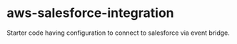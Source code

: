 # aws-salesforce-integration
Starter code having configuration to connect to salesforce via event bridge.
